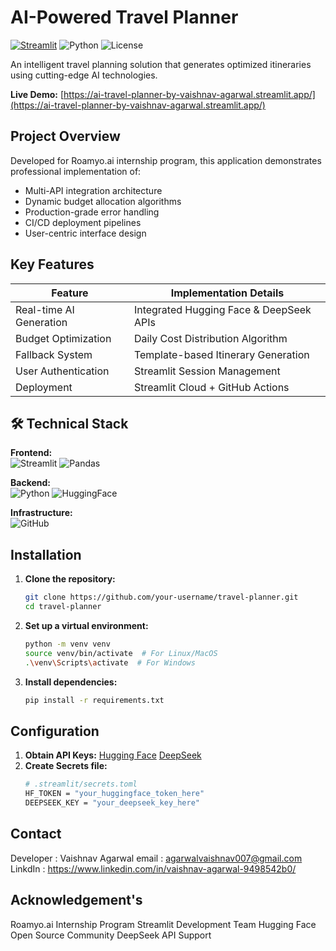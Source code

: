 #  AI-Powered Travel Planner

[![Streamlit](https://static.streamlit.io/badges/streamlit_badge_black_white.svg)](https://ai-travel-planner-by-vaishnav-agarwal.streamlit.app/)
![Python](https://img.shields.io/badge/Python-3.10%2B-blue)
![License](https://img.shields.io/badge/License-MIT-green)

An intelligent travel planning solution that generates optimized itineraries using cutting-edge AI technologies.

**Live Demo:** [https://ai-travel-planner-by-vaishnav-agarwal.streamlit.app/](https://ai-travel-planner-by-vaishnav-agarwal.streamlit.app/)

##  Project Overview

Developed for Roamyo.ai internship program, this application demonstrates professional implementation of:

- Multi-API integration architecture
- Dynamic budget allocation algorithms
- Production-grade error handling
- CI/CD deployment pipelines
- User-centric interface design

##  Key Features

| Feature                      | Implementation Details                     |
|------------------------------|--------------------------------------------|
| Real-time AI Generation      | Integrated Hugging Face & DeepSeek APIs    |
| Budget Optimization          | Daily Cost Distribution Algorithm         |
| Fallback System              | Template-based Itinerary Generation        |
| User Authentication          | Streamlit Session Management              |
| Deployment                   | Streamlit Cloud + GitHub Actions          |

## 🛠️ Technical Stack

**Frontend:**  
![Streamlit](https://img.shields.io/badge/Streamlit-FF4B4B?logo=streamlit&logoColor=white)
![Pandas](https://img.shields.io/badge/Pandas-150458?logo=pandas&logoColor=white)

**Backend:**  
![Python](https://img.shields.io/badge/Python-3776AB?logo=python&logoColor=white)
![HuggingFace](https://img.shields.io/badge/HuggingFace-FFD21E?logo=huggingface&logoColor=black)

**Infrastructure:**  
![GitHub](https://img.shields.io/badge/GitHub-181717?logo=github&logoColor=white)

##  Installation

1. **Clone the repository:**
   ```bash
   git clone https://github.com/your-username/travel-planner.git
   cd travel-planner
   ```
2. **Set up a virtual environment:**
    ```bash
    python -m venv venv
    source venv/bin/activate  # For Linux/MacOS
    .\venv\Scripts\activate  # For Windows
    ```
3. **Install dependencies:**
    ```bash
    pip install -r requirements.txt
     ```
## Configuration
1. **Obtain API Keys:**
   [Hugging Face](https://huggingface.co/settings/tokens)
   [DeepSeek](https://platform.deepseek.com/usage)
2. **Create Secrets file:**
    ```bash
   # .streamlit/secrets.toml
    HF_TOKEN = "your_huggingface_token_here"
    DEEPSEEK_KEY = "your_deepseek_key_here"
   ```
## Contact
 Developer : Vaishnav Agarwal
 email : agarwalvaishnav007@gmail.com
 LinkdIn : https://www.linkedin.com/in/vaishnav-agarwal-9498542b0/

## Acknowledgement's
Roamyo.ai Internship Program
Streamlit Development Team
Hugging Face Open Source Community
DeepSeek API Support  
